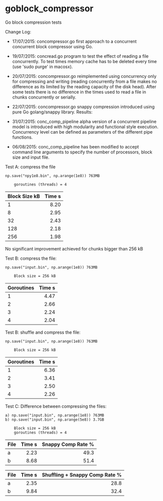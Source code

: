 # goblock_compressor
Go block compression tests

Change Log:

* 17/07/2015: concompressor.go first approach to a concurrent concurrent block compressor using Go.

* 19/07/2015: concread.go program to test the effect of reading a file concurrently. To test times memory cache has to be deleted every time (use 'sudo purge' in macosx).
 
* 20/07/2015: concompressor.go reimplemented using concurrency only for compressing and writing (reading concurrently from a file makes no difference as its limited by the reading capacity of the disk head). After some tests there is no difference in the times used to read a file in chunks concurrently or serially. 

* 22/07/2015: concompressor.go snappy compression introduced using pure Go golang/snappy library. Results:

* 31/07/2015: conc_comp_pipeline alpha version of a concurrent pipeline model is introduced with high modularity and functional style execution. Concurrency level can be defined as parameters of the different pipe functions.

* 06/08/2015: conc_comp_pipeline has been modified to accept command line arguments to specify the number of processors, block size and input file.

Test A: compress the file

    np.save("npy1e8.bin", np.arange(1e8)) 763MB

        goroutines (threads) = 4

| Block  Size  kB | Time s  |
| --------------- | -------:|
| 1               | 8.20    |
| 8               | 2.95    |
| 32              | 2.43    |
| 128             | 2.18    |
| 256             | 1.98    |

No significant improvement achieved for chunks bigger than 256 kB

Test B: compress the file:

    np.save("input.bin", np.arange(1e8)) 763MB
 
        Block size = 256 kB

| Goroutines      | Time s  |
| --------------- | -------:|
| 1               | 4.47    |
| 2               | 2.66    |
| 3               | 2.24    |
| 4               | 2.04    |

Test B: shuffle and compress the file:

    np.save("input.bin", np.arange(1e8)) 763MB
 
        Block size = 256 kB

| Goroutines      | Time s  |
| --------------- | -------:|
| 1               | 6.36    |
| 2               | 3.41    |
| 3               | 2.50    |
| 4               | 2.26    |


Test C: Difference between compressing the files:

    a) np.save("input.bin", np.arange(1e8)) 763MB
    b) np.save("input.bin", np.arange(5e8)) 3.7GB

        Block size = 256 kB
        goroutines (threads) = 4

| File      | Time s  | Snappy Comp Rate %  |
| --------- | -------:| -------------------:|
| a         | 2.23    | 49.3                |
| b         | 8.68    | 51.4                |


| File      | Time s  | Shuffling + Snappy Comp Rate %  |
| --------- | -------:|--------------------------------:|
| a         | 2.35    | 28.8                            |
| b         | 9.84    | 32.4                            |
